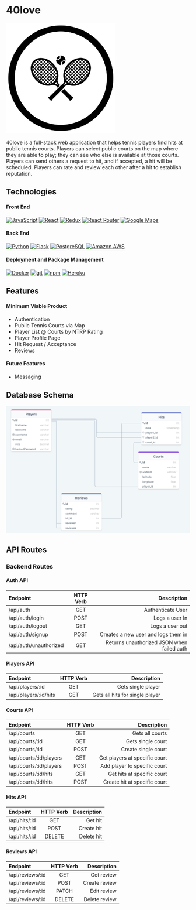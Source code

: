 # 40love

<img src="./images/logo.png" width="300">

40love is a full-stack web application that helps tennis players find hits at public tennis courts. Players can select public courts on the map where they are able to play; they can see who else is available at those courts. Players can send others a request to hit, and if accepted, a hit will be scheduled. Players can rate and review each other after a hit to establish reputation.

## Technologies

#### Front End

<a href="https://www.javascript.com/"><img alt="JavaScript" src="https://img.shields.io/badge/-JavaScript-F7DF1E?style=flat-square&logo=JavaScript&logoColor=black" /></a>
<a href="https://reactjs.org/"><img alt="React" src="https://img.shields.io/badge/-React-61DAFB?style=flat-square&logo=react&logoColor=black" /></a>
<a href="https://redux.js.org/"><img alt="Redux" src="https://img.shields.io/badge/-Redux-764ABC?style=flat-square&logo=Redux&logoColor=white" /></a>
<a href="https://reactrouter.com/"><img alt="React Router" src="https://img.shields.io/badge/-React%20Router-CA4245?style=flat-square&logo=React-Router&logoColor=white" /></a>
<a href="https://developers.google.com/maps"><img alt="Google Maps" src="https://img.shields.io/badge/-Google%20Maps-4285F4?style=flat-square&logo=Google%20Maps&logoColor=white" /></a>

#### Back End

<a href="https://www.python.org/"><img alt="Python" src="https://img.shields.io/badge/-Python-3776AB?style=flat-square&logo=Python&logoColor=white&" /></a>
<a href="https://flask.palletsprojects.com/en/1.1.x/"><img alt="Flask" src="https://img.shields.io/badge/-Flask-000000?style=flat-square&logo=Flask&logoColor=white" /></a>
<a href="https://www.postgresql.org/"><img alt="PostgreSQL" src="https://img.shields.io/badge/-PostgreSQL-336791?style=flat-square&logo=PostgreSQL&logoColor=white" /></a>
<a href="https://aws.amazon.com/"><img alt="Amazon AWS" src="https://img.shields.io/badge/-Amazon%20AWS-232F3E?style=flat-square&logo=Amazon%20AWS&logoColor=white" /></a>

#### Deployment and Package Management

<a href="https://docker.com/"><img alt="Docker" src="https://img.shields.io/badge/-Docker-2496ED?style=flat-square&logo=Docker&logoColor=white" /></a>
<a href="#"><img alt="git" src="https://img.shields.io/badge/-Git-F05032?style=flat-square&logo=git&logoColor=white" /></a>
<a href="https://www.npmjs.com/"><img alt="npm" src="https://img.shields.io/badge/-NPM-CB3837?style=flat-square&logo=npm&logoColor=white" /></a>
<a href="https://heroku.com/"><img alt="Heroku" src="https://img.shields.io/badge/-Heroku-430098?style=flat-square&logo=Heroku&logoColor=white" /></a>

## Features

#### Minimum Viable Product

-   Authentication
-   Public Tennis Courts via Map
-   Player List @ Courts by NTRP Rating
-   Player Profile Page
-   Hit Request / Acceptance
-   Reviews

#### Future Features

-   Messaging

## Database Schema

<img src="./images/db_schema.png"/>

## API Routes

### Backend Routes

#### Auth API

| Endpoint               | HTTP Verb |                                Description |
| :--------------------- | :-------: | -----------------------------------------: |
| /api/auth              |    GET    |                          Authenticate User |
| /api/auth/login        |   POST    |                             Logs a user In |
| /api/auth/logout       |    GET    |                            Logs a user out |
| /api/auth/signup       |   POST    |        Creates a new user and logs them in |
| /api/auth/unauthorized |    GET    | Returns unauthorized JSON when failed auth |

#### Players API

| Endpoint                    | HTTP Verb |                           Description |
| :-------------------------- | :-------: | ------------------------------------: |
| /api/players/:id            | GET       |                    Gets single player |
| /api/players/:id/hits       | GET       |       Gets all hits for single player |

#### Courts API

| Endpoint                    | HTTP Verb |                           Description |
| :-------------------------- | :-------: | ------------------------------------: |
| /api/courts                 | GET       |                       Gets all courts |
| /api/courts/:id             | GET       |                     Gets single court |
| /api/courts/:id             | POST      |                   Create single court |
| /api/courts/:id/players     | GET       |         Get players at specific court |
| /api/courts/:id/players     | POST      |          Add player to specific court |
| /api/courts/:id/hits        | GET       |            Get hits at specific court |
| /api/courts/:id/hits        | POST      |          Create hit at specific court |


#### Hits API

| Endpoint              | HTTP Verb |        Description |
| :-------------------- | :-------: | -----------------: |
| /api/hits/:id         | GET       |            Get hit |
| /api/hits/:id         | POST      |         Create hit |
| /api/hits/:id         | DELETE    |         Delete hit |

#### Reviews API

| Endpoint              | HTTP Verb |        Description |
| :-------------------- | :-------: | -----------------: |
| /api/reviews/:id      | GET       |         Get review |
| /api/reviews/:id      | POST      |      Create review |
| /api/reviews/:id      | PATCH     |        Edit review |
| /api/reviews/:id      | DELETE    |      Delete review |

